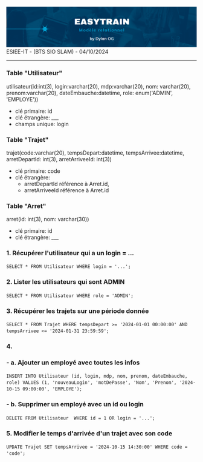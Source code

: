 
![bannière TP](images/banniere.png)
ESIEE-IT - (BTS SIO SLAM) - 04/10/2024

---

### Table "Utilisateur"

utilisateur(id:int(3), login:varchar(20), mdp:varchar(20), nom: varchar(20), prenom:varchar(20), dateEmbauche:datetime, role: enum('ADMIN', 'EMPLOYE'))
- clé primaire: id
- clé étrangère: ___
- champs unique: login

### Table "Trajet"
trajet(code:varchar(20), tempsDepart:datetime, tempsArrivee:datetime, arretDepartId: int(3), arretArriveeId: int(3))
- clé primaire: code
- clé étrangère: 
    - arretDepartId référence à Arret.id,
    - arretArriveeId référence à Arret.id

### Table "Arret"

arret(id: int(3), nom: varchar(30)) 
- clé primaire: id
- clé étrangère: ___


### 1. Récupérer l'utilisateur qui a un login = ...
`SELECT * FROM Utilisateur WHERE login = '...';`
### 2. Lister les utilisateurs qui sont ADMIN
`SELECT * FROM Utilisateur WHERE role = 'ADMIN';`
### 3. Récupérer les trajets sur une période donnée
`SELECT * FROM Trajet WHERE tempsDepart >= '2024-01-01 00:00:00' AND tempsArrivee <= '2024-01-31 23:59:59';`
### 4. 
### - a. Ajouter un employé avec toutes les infos
`INSERT INTO Utilisateur (id, login, mdp, nom, prenom, dateEmbauche, role) VALUES (1, 'nouveauLogin', 'motDePasse', 'Nom', 'Prenom', '2024-10-15 09:00:00', 'EMPLOYE');`
### - b. Supprimer un employé avec un id ou login
`DELETE FROM Utilisateur  WHERE id = 1 OR login = '...';`
### 5. Modifier le temps d'arrivée d'un trajet avec son code
`UPDATE Trajet SET tempsArrivee = '2024-10-15 14:30:00' WHERE code = 'code';`